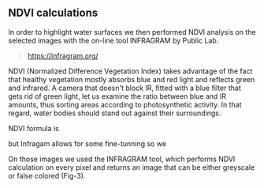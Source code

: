 ## NDVI calculations

In order to highlight water surfaces we then performed NDVI analysis on the selected images with the on-line tool INFRAGRAM by Public Lab.
>https://infragram.org/


NDVI (Normalized Difference Vegetation Index) takes advantage of the fact that healthy vegetation mostly absorbs blue and red light and reflects green and infrared. A camera that doesn't block IR, fitted with a blue filter that gets rid of green light, let us examine the ratio between blue and IR amounts, thus sorting areas according to photosynthetic activity. In that regard, water bodies should stand out against their surroundings.


NDVI formula is 

but Infragam allows for some fine-tunning so we 



On those images we used the INFRAGRAM tool, which performs NDVI calculation on every pixel and returns an image that can be either greyscale or false colored (Fig-3).
